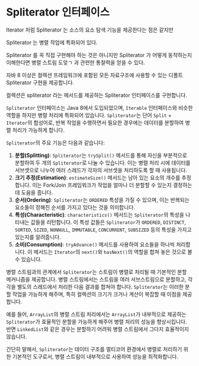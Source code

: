 # Spliterator 인터페이스

Iterator 처럼 Spliterator 는 소스의 요소 탐색 기능을 제공한다는 점은 같지만

Spliterator 는 병렬 작업에 특화되어 있다.

Spliterator 를 꼭 직접 구현해야 하는 것은 아니지만 Spliterator 가 어떻게 동작하는지 이해한다면 병렬 스트림 도앚ㄱ 과 관련한 통찰력을 얻을 수 있다.



자바 8 이상은 컬렉션 프레임워크에 포함된 모든 자료구조에 사용할 수 있는 디폴트 Spliterator 구현을 제공합니다.

컬렉션은 spliterator 라는 메서드를 제공하는 Spliterator 인터페이스를 구현합니다.



`Spliterator` 인터페이스는 Java 8에서 도입되었으며, `Iterable` 인터페이스와 비슷한 역할을 하지만 병렬 처리에 특화되어 있습니다. `Spliterator`는 단어 `Split` + `Iterator`의 합성어로, 반복 작업을 수행하면서 필요한 경우에는 데이터를 분할하여 병렬 처리가 가능하게 합니다.

`Spliterator`의 주요 기능은 다음과 같습니다:

1. **분할(Splitting)**: `Spliterator`는 `trySplit()` 메서드를 통해 자신을 부분적으로 분할하여 두 개의 `Spliterator`로 나눌 수 있습니다. 이는 병렬 처리 시에 데이터를 서브셋으로 나누어 여러 스레드가 각자의 서브셋을 처리하도록 할 때 사용됩니다.
2. **크기 추정(Estimation)**: `estimateSize()` 메서드는 남아 있는 요소의 개수를 추정합니다. 이는 Fork/Join 프레임워크가 작업을 얼마나 더 분할할 수 있는지 결정하는 데 도움을 줍니다.
3. **순서(Ordering)**: `Spliterator`는 `ORDERED` 특성을 가질 수 있으며, 이는 반복되는 요소들이 정해진 순서를 가지고 있다는 것을 의미합니다.
4. **특성(Characteristic)**: `characteristics()` 메서드는 `Spliterator`의 특성을 나타내는 값들을 리턴합니다. 이 특성 값들은 `Spliterator`가 `ORDERED`, `DISTINCT`, `SORTED`, `SIZED`, `NONNULL`, `IMMUTABLE`, `CONCURRENT`, `SUBSIZED` 등의 특성을 가지고 있는지를 알려줍니다.
5. **소비(Consumption)**: `tryAdvance()` 메서드를 사용하여 요소들을 하나씩 처리합니다. 이 메서드는 `Iterator`의 `next()`와 `hasNext()`의 역할을 합쳐 놓은 것으로 볼 수 있습니다.

병렬 스트림과의 관계에서 `Spliterator`는 스트림이 병렬로 처리될 때 기본적인 분할 메커니즘을 제공합니다. 병렬 스트림에서는 스트림을 여러 서브스트림으로 분할하고, 각각을 별도의 스레드에서 처리한 다음 결과를 합쳐야 합니다. `Spliterator`는 이러한 분할 작업을 가능하게 해주며, 특히 컬렉션의 크기가 크거나 계산이 복잡할 때 이점을 제공합니다.

예를 들어, `ArrayList`의 병렬 스트림 처리에서는 `ArrayList`가 내부적으로 제공하는 `Spliterator`가 효율적인 분할을 가능하게 해주어 병렬 처리의 성능을 향상시킵니다. 반면 `LinkedList`와 같은 경우는 분할하기 어려워 병렬 스트림에서 그다지 효율적이지 않습니다.

간단히 말해서, `Spliterator`는 데이터 구조를 멀티코어 환경에서 병렬로 처리하기 위한 기본적인 도구로서, 병렬 스트림이 내부적으로 사용하여 성능을 최적화합니다.





<figure><img src="../../.gitbook/assets/스크린샷 2024-02-20 오후 4.20.38.png" alt=""><figcaption></figcaption></figure>

